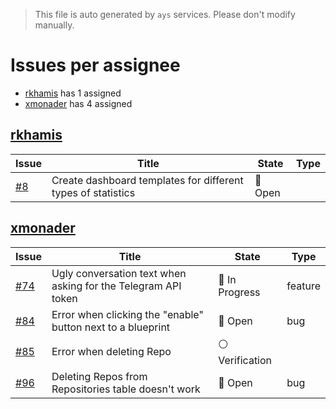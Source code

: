 > This file is auto generated by `ays` services. Please don't modify manually.

# Issues per assignee
- [rkhamis](#rkhamis) has 1 assigned
- [xmonader](#xmonader) has 4 assigned



## [rkhamis](https://github.com/rkhamis)

|Issue|Title|State|Type|
|-----|-----|-----|----|
|[#8](https://github.com/jumpscale/jscockpit/issues/8)|Create dashboard templates for different types of statistics|:red_circle: Open||


## [xmonader](https://github.com/xmonader)

|Issue|Title|State|Type|
|-----|-----|-----|----|
|[#74](https://github.com/jumpscale/jscockpit/issues/74)|Ugly conversation text when asking for the Telegram API token |:large_blue_circle: In Progress|feature|
|[#84](https://github.com/jumpscale/jscockpit/issues/84)|Error when clicking the "enable" button next to a blueprint|:red_circle: Open|bug|
|[#85](https://github.com/jumpscale/jscockpit/issues/85)|Error when deleting Repo|:white_circle: Verification||
|[#96](https://github.com/jumpscale/jscockpit/issues/96)|Deleting Repos from Repositories table doesn't work|:red_circle: Open|bug|

